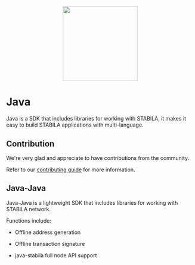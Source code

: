 <h1 align="center">
  <img align="center" src="https://raw.githubusercontent.com/stabilaprotocol/wiki/master/images/Logo_Stabila_WhiteMetal.png" width="200"/>
</h1>

# Java

Java is a SDK that includes libraries for working with STABILA, it makes it easy to build STABILA applications with multi-language.

## Contribution

We're very glad and appreciate to have contributions from the community. 

Refer to our [contributing guide](./CONTRIBUTING.md) for more information.

## Java-Java

Java-Java is a lightweight SDK that includes libraries for working with STABILA network.

Functions include:

- Offline address generation

- Offline transaction signature 

- java-stabila full node API support
